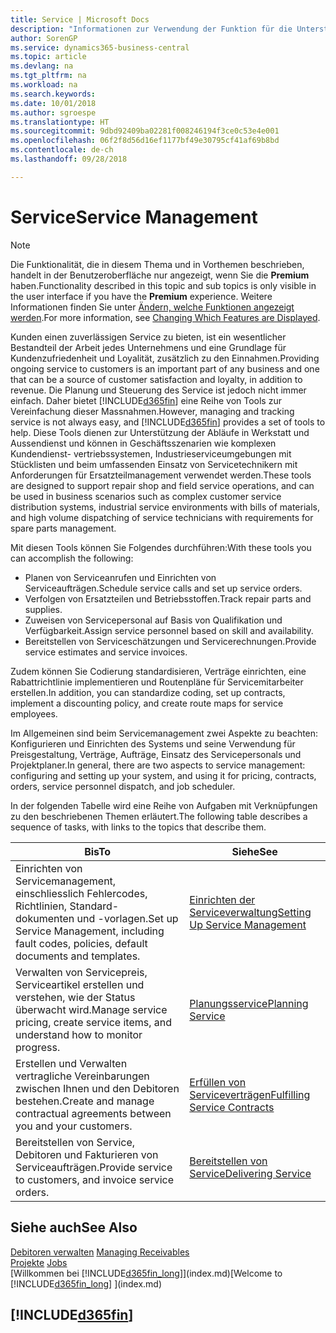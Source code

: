 ```yaml
---
title: Service | Microsoft Docs
description: "Informationen zur Verwendung der Funktion für die Unterstützung der Arbeitsgänge Werkstatt und Service."
author: SorenGP
ms.service: dynamics365-business-central
ms.topic: article
ms.devlang: na
ms.tgt_pltfrm: na
ms.workload: na
ms.search.keywords: 
ms.date: 10/01/2018
ms.author: sgroespe
ms.translationtype: HT
ms.sourcegitcommit: 9dbd92409ba02281f008246194f3ce0c53e4e001
ms.openlocfilehash: 06f2f8d56d16ef1177bf49e30795cf41af69b8bd
ms.contentlocale: de-ch
ms.lasthandoff: 09/28/2018

---
```

# <a name="service-management"></a><span data-ttu-id="91180-103">Service</span><span class="sxs-lookup"><span data-stu-id="91180-103">Service Management</span></span>
> [!NOTE]
> <span data-ttu-id="91180-104">Die Funktionalität, die in diesem Thema und in Vorthemen beschrieben, handelt in der Benutzeroberfläche nur angezeigt, wenn Sie die **Premium** haben.</span><span class="sxs-lookup"><span data-stu-id="91180-104">Functionality described in this topic and sub topics is only visible in the user interface if you have the **Premium** experience.</span></span> <span data-ttu-id="91180-105">Weitere Informationen finden Sie unter [Ändern, welche Funktionen angezeigt werden](ui-experiences.md).</span><span class="sxs-lookup"><span data-stu-id="91180-105">For more information, see [Changing Which Features are Displayed](ui-experiences.md).</span></span>

<span data-ttu-id="91180-106">Kunden einen zuverlässigen Service zu bieten, ist ein wesentlicher Bestandteil der Arbeit jedes Unternehmens und eine Grundlage für Kundenzufriedenheit und Loyalität, zusätzlich zu den Einnahmen.</span><span class="sxs-lookup"><span data-stu-id="91180-106">Providing ongoing service to customers is an important part of any business and one that can be a source of customer satisfaction and loyalty, in addition to revenue.</span></span> <span data-ttu-id="91180-107">Die Planung und Steuerung des Service ist jedoch nicht immer einfach. Daher bietet [!INCLUDE[d365fin](includes/d365fin_md.md)] eine Reihe von Tools zur Vereinfachung dieser Massnahmen.</span><span class="sxs-lookup"><span data-stu-id="91180-107">However, managing and tracking service is not always easy, and [!INCLUDE[d365fin](includes/d365fin_md.md)] provides a set of tools to help.</span></span> <span data-ttu-id="91180-108">Diese Tools dienen zur Unterstützung der Abläufe in Werkstatt und Aussendienst und können in Geschäftsszenarien wie komplexen Kundendienst- vertriebssystemen, Industrieserviceumgebungen mit Stücklisten und beim umfassenden Einsatz von Servicetechnikern mit Anforderungen für Ersatzteilmanagement verwendet werden.</span><span class="sxs-lookup"><span data-stu-id="91180-108">These tools are designed to support repair shop and field service operations, and can be used in business scenarios such as complex customer service distribution systems, industrial service environments with bills of materials, and high volume dispatching of service technicians with requirements for spare parts management.</span></span>  

 <span data-ttu-id="91180-109">Mit diesen Tools können Sie Folgendes durchführen:</span><span class="sxs-lookup"><span data-stu-id="91180-109">With these tools you can accomplish the following:</span></span>  

* <span data-ttu-id="91180-110">Planen von Serviceanrufen und Einrichten von Serviceaufträgen.</span><span class="sxs-lookup"><span data-stu-id="91180-110">Schedule service calls and set up service orders.</span></span>  
* <span data-ttu-id="91180-111">Verfolgen von Ersatzteilen und Betriebsstoffen.</span><span class="sxs-lookup"><span data-stu-id="91180-111">Track repair parts and supplies.</span></span>  
* <span data-ttu-id="91180-112">Zuweisen von Servicepersonal auf Basis von Qualifikation und Verfügbarkeit.</span><span class="sxs-lookup"><span data-stu-id="91180-112">Assign service personnel based on skill and availability.</span></span>  
* <span data-ttu-id="91180-113">Bereitstellen von Serviceschätzungen und Servicerechnungen.</span><span class="sxs-lookup"><span data-stu-id="91180-113">Provide service estimates and service invoices.</span></span>  

<span data-ttu-id="91180-114">Zudem können Sie Codierung standardisieren, Verträge einrichten, eine Rabattrichtlinie implementieren und Routenpläne für Servicemitarbeiter erstellen.</span><span class="sxs-lookup"><span data-stu-id="91180-114">In addition, you can standardize coding, set up contracts, implement a discounting policy, and create route maps for service employees.</span></span>  

<span data-ttu-id="91180-115">Im Allgemeinen sind beim Servicemanagement zwei Aspekte zu beachten: Konfigurieren und Einrichten des Systems und seine Verwendung für Preisgestaltung, Verträge, Aufträge, Einsatz des Servicepersonals und Projektplaner.</span><span class="sxs-lookup"><span data-stu-id="91180-115">In general, there are two aspects to service management: configuring and setting up your system, and using it for pricing, contracts, orders, service personnel dispatch, and job scheduler.</span></span>  

<span data-ttu-id="91180-116">In der folgenden Tabelle wird eine Reihe von Aufgaben mit Verknüpfungen zu den beschriebenen Themen erläutert.</span><span class="sxs-lookup"><span data-stu-id="91180-116">The following table describes a sequence of tasks, with links to the topics that describe them.</span></span>   

|<span data-ttu-id="91180-117">**Bis**</span><span class="sxs-lookup"><span data-stu-id="91180-117">**To**</span></span>|<span data-ttu-id="91180-118">**Siehe**</span><span class="sxs-lookup"><span data-stu-id="91180-118">**See**</span></span>|  
|------------|-------------|  
|<span data-ttu-id="91180-119">Einrichten von Servicemanagement, einschliesslich Fehlercodes, Richtlinien, Standard- dokumenten und -vorlagen.</span><span class="sxs-lookup"><span data-stu-id="91180-119">Set up Service Management, including fault codes, policies, default documents and templates.</span></span>|[<span data-ttu-id="91180-120">Einrichten der Serviceverwaltung</span><span class="sxs-lookup"><span data-stu-id="91180-120">Setting Up Service Management</span></span>](service-setup-service.md)|  
|<span data-ttu-id="91180-121">Verwalten von Servicepreis, Serviceartikel erstellen und verstehen, wie der Status überwacht wird.</span><span class="sxs-lookup"><span data-stu-id="91180-121">Manage service pricing, create service items, and understand how to monitor progress.</span></span>|[<span data-ttu-id="91180-122">Planungsservice</span><span class="sxs-lookup"><span data-stu-id="91180-122">Planning Service</span></span>](service-plan-service.md)|  
|<span data-ttu-id="91180-123">Erstellen und Verwalten vertragliche Vereinbarungen zwischen Ihnen und den Debitoren bestehen.</span><span class="sxs-lookup"><span data-stu-id="91180-123">Create and manage contractual agreements between you and your customers.</span></span>|[<span data-ttu-id="91180-124">Erfüllen von Serviceverträgen</span><span class="sxs-lookup"><span data-stu-id="91180-124">Fulfilling Service Contracts</span></span>](service-fulfill-service-contracts.md)|  
|<span data-ttu-id="91180-125">Bereitstellen von Service, Debitoren und Fakturieren von Serviceaufträgen.</span><span class="sxs-lookup"><span data-stu-id="91180-125">Provide service to customers, and invoice service orders.</span></span>|[<span data-ttu-id="91180-126">Bereitstellen von Service</span><span class="sxs-lookup"><span data-stu-id="91180-126">Delivering Service</span></span>](service-deliver-service.md)|  

## <a name="see-also"></a><span data-ttu-id="91180-127">Siehe auch</span><span class="sxs-lookup"><span data-stu-id="91180-127">See Also</span></span>  
<span data-ttu-id="91180-128">[Debitoren verwalten](receivables-manage-receivables.md) </span><span class="sxs-lookup"><span data-stu-id="91180-128">[Managing Receivables](receivables-manage-receivables.md) </span></span>  
<span data-ttu-id="91180-129">[Projekte](projects-how-create-jobs.md) </span><span class="sxs-lookup"><span data-stu-id="91180-129">[Jobs](projects-how-create-jobs.md) </span></span>  
<span data-ttu-id="91180-130">[Willkommen bei [!INCLUDE[d365fin_long](includes/d365fin_long_md.md)]](index.md)</span><span class="sxs-lookup"><span data-stu-id="91180-130">[Welcome to [!INCLUDE[d365fin_long](includes/d365fin_long_md.md)] ](index.md)</span></span>

## [!INCLUDE[d365fin](includes/free_trial_md.md)]  

